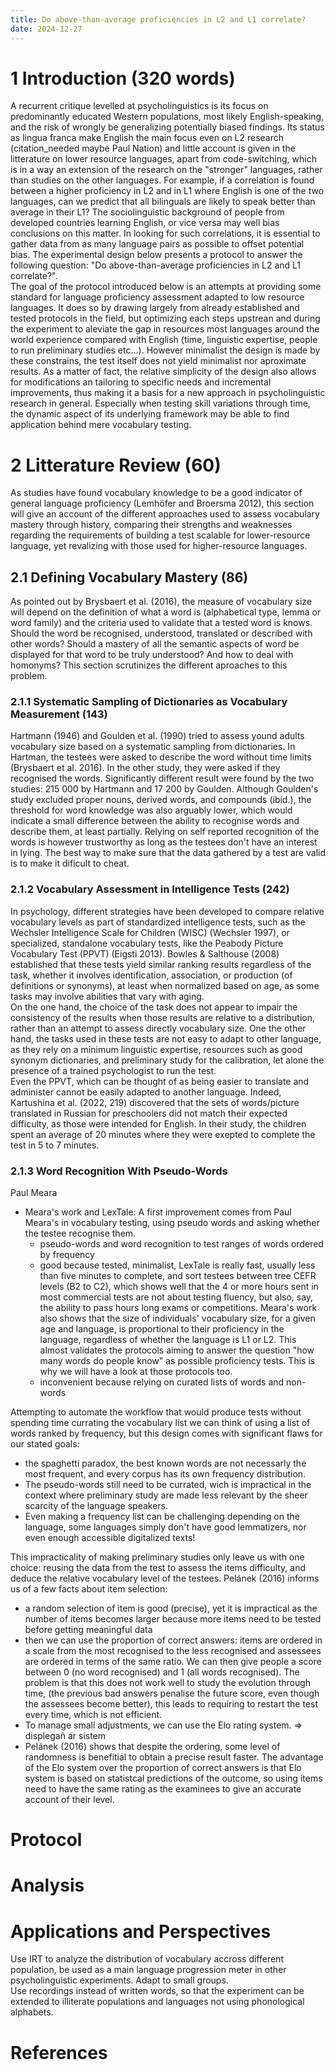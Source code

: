 ```yaml
---
title: Do above-than-average proficiencies in L2 and L1 correlate?
date: 2024-12-27
---
```


# 1 Introduction (320 words)
A recurrent critique levelled at psycholinguistics is its focus on predominantly educated Western populations, most likely English-speaking, and the risk of wrongly be generalizing potentially biased findings. Its status as lingua franca make English the main focus even on L2 research (citation_needed maybe Paul Nation) and little account is given in the litterature on lower resource languages, apart from code-switching, which is in a way an extension of the research on the "stronger" languages, rather than studies on the other languages. For example, if a correlation is found between a higher proficiency in L2 and in L1 where English is one of the two languages, can we predict that all bilinguals are likely to speak better than average in their L1? The sociolinguistic background of people from developed countries learning English, or vice versa may well bias conclusions on this matter. In looking for such correlations, it is essential to gather data from as many language pairs as possible to offset potential bias. The experimental design below presents a protocol to answer the following question: "Do above-than-average proficiencies in L2 and L1 correlate?".  
The goal of the protocol introduced below is an attempts at providing some standard for language proficiency assessment adapted to low resource languages. It does so by drawing largely from already established and tested protocols in the field, but optimizing each steps upstrean and during the experiment to aleviate the gap in resources most languages around the world experience compared with English (time, linguistic expertise, people to run preliminary studies etc...). However minimalist the design is made by these constrains, the test itself does not yield minimalist nor aproximate results. As a matter of fact, the relative simplicity of the design also allows for modifications an tailoring to specific needs and incremental improvements, thus making it a basis for a new approach in psycholinguistic research in general. Especially when testing skill variations through time, the dynamic aspect of its underlying framework may be able to find application behind mere vocabulary testing.

# 2 Litterature Review (60)
As studies have found vocabulary knowledge to be a good indicator of general language proficiency (Lemhöfer and Broersma 2012), this section will give an account of the different approaches used to assess vocabulary mastery through history, comparing their strengths and weaknesses regarding the requirements of building a test scalable for lower-resource language, yet revalizing with those used for higher-resource languages.

## 2.1 Defining Vocabulary Mastery (86)
As pointed out by Brysbaert et al. (2016), the measure of vocabulary size will depend on the definition of what a word is (alphabetical type, lemma or word family) and the criteria used to validate that a tested word is knows. Should the word be recognised, understood, translated or described with other words? Should a mastery of all the semantic aspects of word be displayed for that word to be truly understood? And how to deal with homonyms? This section scrutinizes the different aproaches to this problem.

### 2.1.1 Systematic Sampling of Dictionaries as Vocabulary Measurement (143)
Hartmann (1946) and Goulden et al. (1990) tried to assess yound adults vocabulary size based on a systematic sampling from dictionaries. In Hartman, the testees were asked to describe the word without time limits (Brysbaert et al. 2016). In the other study, they were asked if they recognised the words. Significantly different result were found by the two studies: 215 000 by Hartmann and 17 200 by Goulden. Although Goulden's study excluded proper nouns, derived words, and compounds (ibid.), the threshold for word knowledge was also arguably lower, which would indicate a small difference between the ability to recognise words and describe them, at least partially. Relying on self reported recognition of the words is however trustworthy as long as the testees don't have an interest in lying. The best way to make sure that the data gathered by a test are valid is to make it dificult to cheat.

### 2.1.2 Vocabulary Assessment in Intelligence Tests (242)
In psychology, different strategies have been developed to compare relative vocabulary levels as part of standardized intelligence tests, such as the Wechsler Intelligence Scale for Children (WISC) (Wechsler 1997), or specialized, standalone vocabulary tests, like the Peabody Picture Vocabulary Test (PPVT) (Eigsti 2013). Bowles & Salthouse (2008) established that these tests yield similar ranking results regardless of the task, whether it involves identification, association, or production (of definitions or synonyms), at least when normalized based on age, as some tasks may involve abilities that vary with aging.  
On the one hand, the choice of the task does not appear to impair the consistency of the results when those results are relative to a distribution, rather than an attempt to assess directly vocabulary size. One the other hand, the tasks used in these tests are not easy to adapt to other language, as they rely on a minimum linguistic expertise, resources such as good synonym dictionaries, and preliminary study for the calibration, let alone the presence of a trained psychologist to run the test.  
Even the PPVT, which can be thought of as being easier to translate and administer cannot be easily adapted to another language. Indeed, Kartushina et al. (2022, 219) discovered that the sets of words/picture translated in Russian for preschoolers did not match their expected difficulty, as those were intended for English. In their study, the children spent an average of 20 minutes where they were exepted to complete the test in 5 to 7 minutes.

### 2.1.3 Word Recognition With Pseudo-Words 
Paul Meara
- Meara's work and LexTale: A first improvement comes from Paul Meara's in vocabulary testing, using pseudo words and asking whether the testee recognise them.
	- pseudo-words and word recognition to test ranges of words ordered by frequency
	- good because tested, minimalist, LexTale is really fast, usually less than five minutes to complete, and sort testees between tree CEFR levels (B2 to C2), which shows well that the 4 or more hours sent in most commercial tests are not about testing fluency, but also, say, the ability to pass hours long exams or competitions. Meara's work also shows that the size of individuals' vocabulary size, for a given age and language, is proportional to their proficiency in the language, regardless of whether the language is L1 or L2. This almost validates the protocols aiming to answer the question "how many words do people know" as possible proficiency tests. This is why we will have a look at those protocols too.
	- inconvenient because relying on curated lists of words and non-words

Attempting to automate the workflow that would produce tests without spending time currating the vocabulary list we can think of using a list of words ranked by frequency, but this design comes with significant flaws for our stated goals:
- the spaghetti paradox, the best known words are not necessarly the most frequent, and every corpus has its own frequency distribution.
- The pseudo-words still need to be currated, wich is impractical in the context where preliminary study are made less relevant by the sheer scarcity of the language speakers.
- Even making a frequency list can be challenging depending on the language, some languages simply don't have good lemmatizers, nor even enough accessible digitalized texts!

This impracticality of making preliminary studies only leave us with one choice: reusing the data from the test to assess the items difficulty, and deduce the relative vocabulary level of the testees. Pelánek (2016) informs us of a few facts about item selection:
- a random selection of item is good (precise), yet it is impractical as the number of items becomes larger because more items need to be tested before getting meaningful data
- then we can use the proportion of correct answers: items are ordered in a scale from the most recognised to the less recognised and assessees are ordered in terms of the same ratio. We can then give people a score between 0 (no word recognised) and 1 (all words recognised). The problem is that this does not work well to study the evolution through time, (the previous bad answers penalise the future score, even though the assessees become better), this leads to requiring to restart the test every time, which is not efficient.
- To manage small adjustments, we can use the Elo rating system. => displegañ ar sistem
- Pelánek (2016) shows that despite the ordering, some level of randomness is benefitial to obtain a precise result faster. The advantage of the Elo system over the proportion of correct answers is that Elo system is based on statistcal predictions of the outcome, so using items need to have the same rating as the examinees to give an accurate account of their level.

# Protocol



# Analysis


# Applications and Perspectives
Use IRT to analyze the distribution of vocabulary accross different population, be used as a main language progression meter in other psycholinguistic experiments.
Adapt to small groups.  
Use recordings instead of written words, so that the experiment can be extended to illiterate populations and languages not using phonological alphabets.

# References


